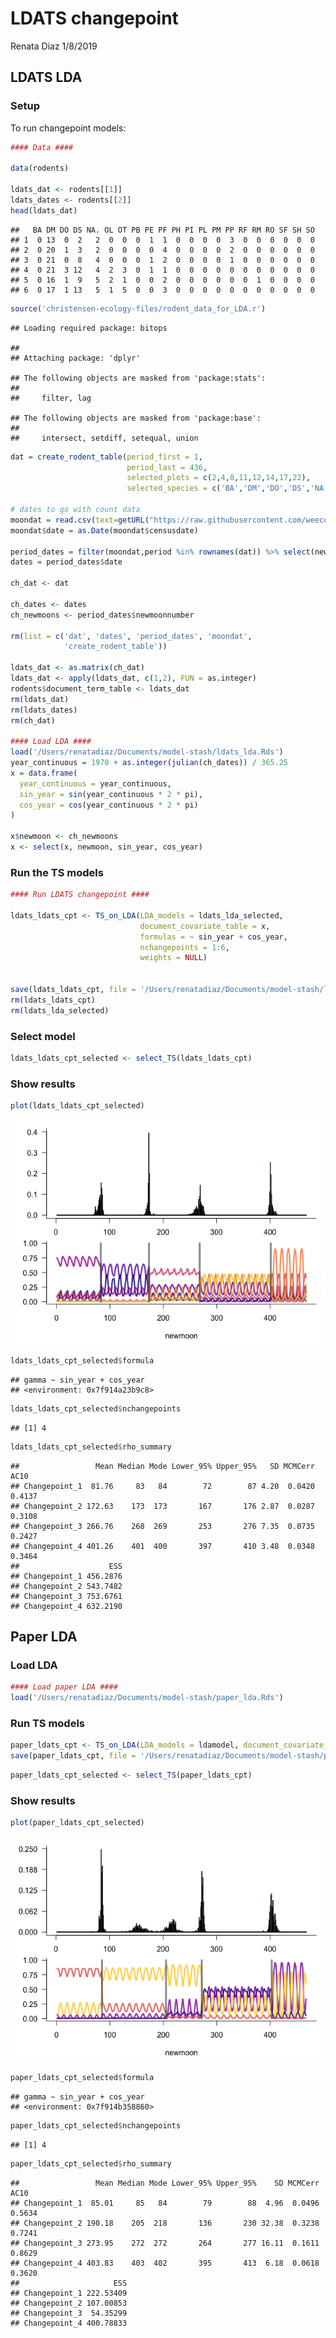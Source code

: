 LDATS changepoint
================
Renata Diaz
1/8/2019

LDATS LDA
---------

### Setup

To run changepoint models:

``` r
#### Data #### 

data(rodents)

ldats_dat <- rodents[[1]]
ldats_dates <- rodents[[2]]
head(ldats_dat)
```

    ##   BA DM DO DS NA. OL OT PB PE PF PH PI PL PM PP RF RM RO SF SH SO
    ## 1  0 13  0  2   2  0  0  0  1  1  0  0  0  0  3  0  0  0  0  0  0
    ## 2  0 20  1  3   2  0  0  0  0  4  0  0  0  0  2  0  0  0  0  0  0
    ## 3  0 21  0  8   4  0  0  0  1  2  0  0  0  0  1  0  0  0  0  0  0
    ## 4  0 21  3 12   4  2  3  0  1  1  0  0  0  0  0  0  0  0  0  0  0
    ## 5  0 16  1  9   5  2  1  0  0  2  0  0  0  0  0  0  1  0  0  0  0
    ## 6  0 17  1 13   5  1  5  0  0  3  0  0  0  0  0  0  0  0  0  0  0

``` r
source('christensen-ecology-files/rodent_data_for_LDA.r')
```

    ## Loading required package: bitops

    ## 
    ## Attaching package: 'dplyr'

    ## The following objects are masked from 'package:stats':
    ## 
    ##     filter, lag

    ## The following objects are masked from 'package:base':
    ## 
    ##     intersect, setdiff, setequal, union

``` r
dat = create_rodent_table(period_first = 1,
                          period_last = 436,
                          selected_plots = c(2,4,8,11,12,14,17,22),
                          selected_species = c('BA','DM','DO','DS','NA','OL','OT','PB','PE','PF','PH','PI','PL','PM','PP','RF','RM','RO','SF','SH','SO'), diagnose = F)

# dates to go with count data
moondat = read.csv(text=getURL("https://raw.githubusercontent.com/weecology/PortalData/master/Rodents/moon_dates.csv"),stringsAsFactors = F)
moondat$date = as.Date(moondat$censusdate)

period_dates = filter(moondat,period %in% rownames(dat)) %>% select(newmoonnumber, period,date)
dates = period_dates$date

ch_dat <- dat

ch_dates <- dates
ch_newmoons <- period_dates$newmoonnumber

rm(list = c('dat', 'dates', 'period_dates', 'moondat',
            'create_rodent_table'))

ldats_dat <- as.matrix(ch_dat)
ldats_dat <- apply(ldats_dat, c(1,2), FUN = as.integer)
rodents$document_term_table <- ldats_dat
rm(ldats_dat)
rm(ldats_dates)
rm(ch_dat)

#### Load LDA ####
load('/Users/renatadiaz/Documents/model-stash/ldats_lda.Rds')
year_continuous = 1970 + as.integer(julian(ch_dates)) / 365.25
x = data.frame(
  year_continuous = year_continuous,
  sin_year = sin(year_continuous * 2 * pi),
  cos_year = cos(year_continuous * 2 * pi)
)

x$newmoon <- ch_newmoons
x <- select(x, newmoon, sin_year, cos_year)
```

### Run the TS models

``` r
#### Run LDATS changepoint ####

ldats_ldats_cpt <- TS_on_LDA(LDA_models = ldats_lda_selected, 
                             document_covariate_table = x,
                             formulas = ~ sin_year + cos_year,
                             nchangepoints = 1:6,
                             weights = NULL)


save(ldats_ldats_cpt, file = '/Users/renatadiaz/Documents/model-stash/ldats_lda_ldats_cpt.Rds')
rm(ldats_ldats_cpt)
rm(ldats_lda_selected)
```

### Select model

``` r
ldats_ldats_cpt_selected <- select_TS(ldats_ldats_cpt)
```

### Show results

``` r
plot(ldats_ldats_cpt_selected)
```

![](ldats_changepoint_files/figure-markdown_github/show%20ldats%20lda%20+%20ldats%20cpt-1.png)

``` r
ldats_ldats_cpt_selected$formula
```

    ## gamma ~ sin_year + cos_year
    ## <environment: 0x7f914a23b9c8>

``` r
ldats_ldats_cpt_selected$nchangepoints
```

    ## [1] 4

``` r
ldats_ldats_cpt_selected$rho_summary
```

    ##                 Mean Median Mode Lower_95% Upper_95%   SD MCMCerr   AC10
    ## Changepoint_1  81.76     83   84        72        87 4.20  0.0420 0.4137
    ## Changepoint_2 172.63    173  173       167       176 2.87  0.0287 0.3108
    ## Changepoint_3 266.76    268  269       253       276 7.35  0.0735 0.2427
    ## Changepoint_4 401.26    401  400       397       410 3.48  0.0348 0.3464
    ##                    ESS
    ## Changepoint_1 456.2876
    ## Changepoint_2 543.7482
    ## Changepoint_3 753.6761
    ## Changepoint_4 632.2190

Paper LDA
---------

### Load LDA

``` r
#### Load paper LDA ####
load('/Users/renatadiaz/Documents/model-stash/paper_lda.Rds')
```

### Run TS models

``` r
paper_ldats_cpt <- TS_on_LDA(LDA_models = ldamodel, document_covariate_table = x, formulas = ~ sin_year + cos_year,nchangepoints = 1:6, weights = NULL)
save(paper_ldats_cpt, file = '/Users/renatadiaz/Documents/model-stash/paper_lda_ldats_cpt.Rds')
```

``` r
paper_ldats_cpt_selected <- select_TS(paper_ldats_cpt)
```

### Show results

``` r
plot(paper_ldats_cpt_selected)
```

![](ldats_changepoint_files/figure-markdown_github/show%20paper%20lda%20+%20ldats%20cpt-1.png)

``` r
paper_ldats_cpt_selected$formula
```

    ## gamma ~ sin_year + cos_year
    ## <environment: 0x7f914b358860>

``` r
paper_ldats_cpt_selected$nchangepoints
```

    ## [1] 4

``` r
paper_ldats_cpt_selected$rho_summary
```

    ##                 Mean Median Mode Lower_95% Upper_95%    SD MCMCerr   AC10
    ## Changepoint_1  85.01     85   84        79        88  4.96  0.0496 0.5634
    ## Changepoint_2 190.18    205  218       136       230 32.38  0.3238 0.7241
    ## Changepoint_3 273.95    272  272       264       277 16.11  0.1611 0.8629
    ## Changepoint_4 403.83    403  402       395       413  6.18  0.0618 0.3620
    ##                     ESS
    ## Changepoint_1 222.53409
    ## Changepoint_2 107.00853
    ## Changepoint_3  54.35299
    ## Changepoint_4 400.78833
